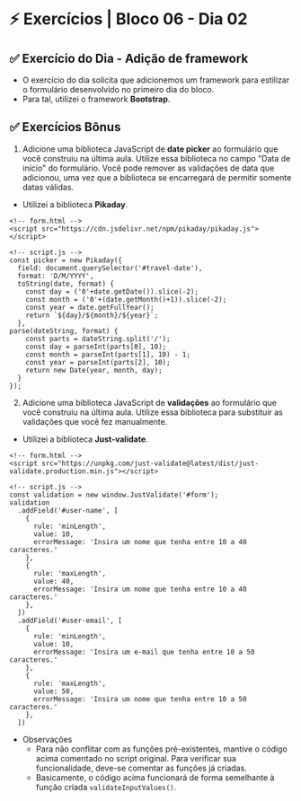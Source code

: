 # &#9889; Exercícios | Bloco 06 - Dia 02

## &#9989; Exercício do Dia - Adição de framework
- O exercício do dia solicita que adicionemos um framework para estilizar o formulário desenvolvido no primeiro dia do bloco.
- Para tal, utilizei o framework **Bootstrap**.

## &#9989; Exercícios Bônus
1. Adicione uma biblioteca JavaScript de **date picker** ao formulário que você construiu na última aula. Utilize essa biblioteca no campo "Data de início" do formulário. Você pode remover as validações de data que adicionou, uma vez que a biblioteca se encarregará de permitir somente datas válidas.
- Utilizei a biblioteca **Pikaday**.
```
<!-- form.html -->
<script src="https://cdn.jsdelivr.net/npm/pikaday/pikaday.js"></script>

<!-- script.js -->
const picker = new Pikaday({ 
  field: document.querySelector('#travel-date'),
  format: 'D/M/YYYY',
  toString(date, format) {
    const day = ('0'+date.getDate()).slice(-2);
    const month = ('0'+(date.getMonth()+1)).slice(-2);
    const year = date.getFullYear();
    return `${day}/${month}/${year}`;
  },
parse(dateString, format) {
    const parts = dateString.split('/');
    const day = parseInt(parts[0], 10);
    const month = parseInt(parts[1], 10) - 1;
    const year = parseInt(parts[2], 10);
    return new Date(year, month, day);
  }
});
```

2. Adicione uma biblioteca JavaScript de **validações** ao formulário que você construiu na última aula. Utilize essa biblioteca para substituir as validações que você fez manualmente.
- Utilizei a biblioteca **Just-validate**.
```
<!-- form.html -->
<script src="https://unpkg.com/just-validate@latest/dist/just-validate.production.min.js"></script>

<!-- script.js -->
const validation = new window.JustValidate('#form');
validation
  .addField('#user-name', [
    {
      rule: 'minLength',
      value: 10,
      errorMessage: 'Insira um nome que tenha entre 10 a 40 caracteres.'
    },
    {
      rule: 'maxLength',
      value: 40,
      errorMessage: 'Insira um nome que tenha entre 10 a 40 caracteres.'
    },
  ])
  .addField('#user-email', [
    {
      rule: 'minLength',
      value: 10,
      errorMessage: 'Insira um e-mail que tenha entre 10 a 50 caracteres.'
    },
    {
      rule: 'maxLength',
      value: 50,
      errorMessage: 'Insira um nome que tenha entre 10 a 50 caracteres.'
    },
  ])
```
- Observações
  - Para não conflitar com as funções pré-existentes, mantive o código acima comentado no script original. Para verificar sua funcionalidade, deve-se comentar as funções já criadas.
  - Basicamente, o código acima funcionará de forma semelhante à função criada `validateInputValues()`.